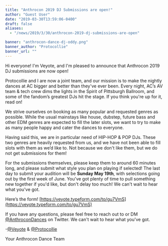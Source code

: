 ```yaml
---
title: "Anthrocon 2019 DJ Submissions are open!"
author: "Guest User"
date: "2019-03-30T13:59:06-0400"
draft: false
aliases:
  - "/news/2019/3/30/anthrocon-2019-dj-submissions-are-open"

banner: "anthrocon-dance-dj-oddy.png"
banner_author: "Protocollie"
banner_url: ""
---
```


Hi everyone! I'm Veyote, and I'm pleased to announce that Anthrocon 2019 DJ submissions are now open!

Protocollie and I are now a joint team, and our mission is to make the nightly dances at AC bigger and better than they've ever been. Every night, AC’s AV team &amp; tech crew dims the lights in the Spirit of Pittsburgh Ballroom, and some of the fandom’s greatest DJs hit the stage. If you think you're up for it, read on!

We strive ourselves on booking as many popular and requested genres as possible. While the usual mainstays like house, dubstep, future bass and other EDM genres are expected to fill the later slots, we want to try to make as many people happy and cater the dances to everyone.

Having said this, we are in particular need of HIP-HOP &amp; POP DJs. These two genres are heavily requested from us, and we have not been able to fill slots with them as we’d like to. Not because we don't like them, but we do not get submissions for them!

For the submissions themselves, please keep them to around 60 minutes long, and please submit what style you plan on playing if selected! The last day to submit your audition will be **Sunday May 19th**, with selections going out by the first week of June. You've got plenty of time to pull something new together if you'd like, but don't delay too much! We can't wait to hear what you've got.

Here’s the form! [https://veyote.typeform.com/to/gu7VmS](https://veyote.typeform.com/to/gu7VmS)

If you have any questions, please feel free to reach out to or DM [@AnthroconDances](https://twitter.com/anthrocondances) on Twitter. We can't wait to hear what you've got.

\-[@Veyote](https://twitter.com/veyote) &amp; [@Protocollie](https://twitter.com/protocollie)

Your Anthrocon Dance Team

